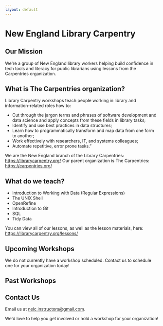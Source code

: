 ```yaml
---
layout: default
---
```

# New England Library Carpentry

## Our Mission
We're a group of New England library workers helping build confidence in tech tools and literacy for public librarians using lessons from the Carpentries organization.

## What is The Carpentries organization? 

Library Carpentry workshops teach people working in library and information-related roles how to:
* Cut through the jargon terms and phrases of software development and data science and apply concepts from these fields in library tasks;
* Identify and use best practices in data structures;
* Learn how to programmatically transform and map data from one form to another;
* Work effectively with researchers, IT, and systems colleagues;
* Automate repetitive, error prone tasks.”

We are the New England branch of the Library Carpentries: https://librarycarpentry.org/
Our parent organization is The Carpentries: https://carpentries.org/

## What do we teach?

* Introduction to Working with Data (Regular Expressions)
* The UNIX Shell
* OpenRefine
* Introduction to Git	
* SQL	
* Tidy Data

You can view all of our lessons, as well as the lesson materials, here: https://librarycarpentry.org/lessons/ 


## Upcoming Workshops
We do not currently have a workshop scheduled. Contact us to schedule one for your organization today! 

## Past Workshops

## Contact Us
Email us at <a href="mailto:nelc.instructors@gmail.com">nelc.instructors@gmail.com. 
  
We'd love to help you get involved or hold a workshop for your organization!


